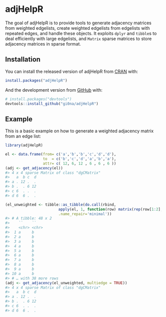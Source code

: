 
<!-- README.md is generated from README.Rmd. Please edit that file -->

# adjHelpR

<!-- badges: start -->

<!-- badges: end -->

The goal of adjHelpR is to provide tools to generate adjacency matrices
from weighted edgelists, create weighted edgelists from edgelists with
repeated edges, and handle these objects. It exploits `dplyr` and
`tibble`s to deal efficiently with large edgelists, and `Matrix` sparse
matrices to store adjacency matrices in sparse format.

## Installation

You can install the released version of adjHelpR from
[CRAN](https://CRAN.R-project.org) with:

``` r
install.packages("adjHelpR")
```

And the development version from [GitHub](https://github.com/) with:

``` r
# install.packages("devtools")
devtools::install_github("gi0na/adjHelpR")
```

## Example

This is a basic example on how to generate a weighted adjacency matrix
from an edge list:

``` r
library(adjHelpR)

el <- data.frame(from= c('a','b','b','c','d','d'),
                 to  = c('b','c','d','a','b','a'),
                 attr= c( 12, 6, 12 , 6 , 6 , 6 ))
(adj <- get_adjacency(el))
#> 4 x 4 sparse Matrix of class "dgCMatrix"
#>   a  b c  d
#> a . 12 .  .
#> b .  . 6 12
#> c 6  . .  .
#> d 6  6 .  .

(el_unweighted <- tibble::as_tibble(do.call(rbind, 
                        apply(el, 1, function(row) matrix(rep(row[1:2], each=as.integer(row[3])), ncol = 2))), 
                        .name_repair='minimal'))
#> # A tibble: 48 x 2
#>    ``    ``   
#>    <chr> <chr>
#>  1 a     b    
#>  2 a     b    
#>  3 a     b    
#>  4 a     b    
#>  5 a     b    
#>  6 a     b    
#>  7 a     b    
#>  8 a     b    
#>  9 a     b    
#> 10 a     b    
#> # … with 38 more rows
(adj <- get_adjacency(el_unweighted, multiedge = TRUE))
#> 4 x 4 sparse Matrix of class "dgCMatrix"
#>   a  b c  d
#> a . 12 .  .
#> b .  . 6 12
#> c 6  . .  .
#> d 6  6 .  .
```
